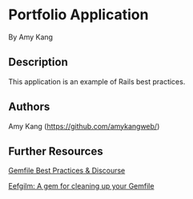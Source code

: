 <h1>Portfolio Application</h1>
By Amy Kang

<h2>Description</h2>

<p>
  This application is an example of Rails best practices.
</p>

<h2>Authors</h2>

Amy Kang (https://github.com/amykangweb/)

<h2>Further Resources</h2>

<p>
  <a href="http://mcdowall.info/posts/gemfile-best-practices-and-discourse/">Gemfile Best Practices & Discourse</a>
</p>

<p>
  <a href="https://github.com/enilsen16/Eefgilm">Eefgilm: A gem for cleaning up your Gemfile</a>
</p>
